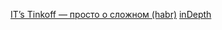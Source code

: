 [IT’s Tinkoff — просто о сложном (habr)](https://habr.com/ru/companies/tinkoff/articles/)
[inDepth](https://angularindepth.com/)
